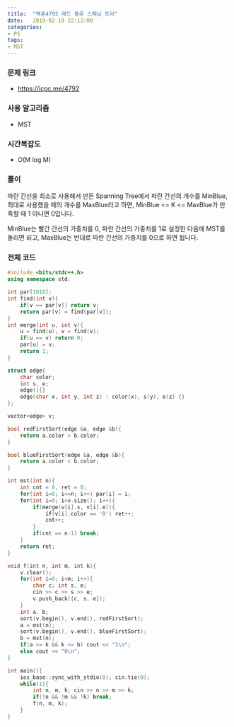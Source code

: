 ```yaml
---
title:  "백준4792 레드 블루 스패닝 트리"
date:   2019-02-19 22:12:00
categories:
- PS
tags:
- MST
---
```


### 문제 링크
* https://icpc.me/4792

### 사용 알고리즘
* MST

### 시간복잡도
* O(M log M)

### 풀이
파란 간선을 최소로 사용해서 만든 Spanning Tree에서 파란 간선의 개수를 MinBlue, 최대로 사용했을 때의 개수를 MaxBlue라고 하면, MinBlue <= K <= MaxBlue가 만족할 때 1 아니면 0입니다.

MinBlue는 빨간 간선의 가중치를 0, 파란 간선의 가중치를 1로 설정한 다음에 MST를 돌리면 되고, MaxBlue는 반대로 파란 간선의 가중치를 0으로 하면 됩니다.

### 전체 코드
```cpp
#include <bits/stdc++.h>
using namespace std;

int par[1010];
int find(int v){
	if(v == par[v]) return v;
	return par[v] = find(par[v]);
}
int merge(int u, int v){
	u = find(u), v = find(v);
	if(u == v) return 0;
	par[u] = v;
	return 1;
}

struct edge{
	char color;
	int s, e;
	edge(){}
	edge(char x, int y, int z) : color(x), s(y), e(z) {}
};

vector<edge> v;

bool redFirstSort(edge &a, edge &b){
	return a.color > b.color;
}

bool blueFirstSort(edge &a, edge &b){
	return a.color < b.color;
}

int mst(int n){
	int cnt = 0, ret = 0;
	for(int i=0; i<=n; i++) par[i] = i;
	for(int i=0; i<v.size(); i++){
		if(merge(v[i].s, v[i].e)){
			if(v[i].color == 'B') ret++;
			cnt++;
		}
		if(cnt == n-1) break;
	}
	return ret;
}

void f(int n, int m, int k){
	v.clear();
	for(int i=0; i<m; i++){
		char c; int s, e;
		cin >> c >> s >> e;
		v.push_back({c, s, e});
	}
	int a, b;
	sort(v.begin(), v.end(), redFirstSort);
	a = mst(n);
	sort(v.begin(), v.end(), blueFirstSort);
	b = mst(n);
	if(a <= k && k <= b) cout << "1\n";
	else cout << "0\n";
}

int main(){
	ios_base::sync_with_stdio(0); cin.tie(0);
	while(1){
		int n, m, k; cin >> n >> m >> k;
		if(!n && !m && !k) break;
		f(n, m, k);
	}
}
```
